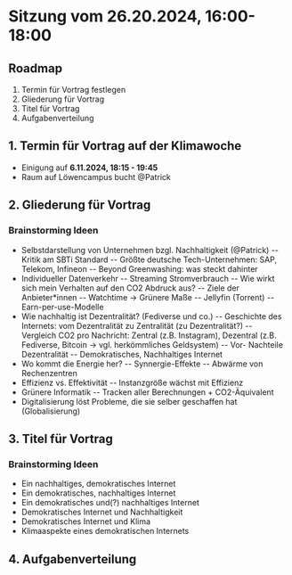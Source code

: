 # Sitzung vom 26.20.2024, 16:00-18:00
## Roadmap
1. Termin für Vortrag festlegen
2. Gliederung für Vortrag
3. Titel für Vortrag
4. Aufgabenverteilung


## 1. Termin für Vortrag auf der Klimawoche
- Einigung auf **6.11.2024, 18:15 - 19:45**
- Raum auf Löwencampus bucht @Patrick

## 2. Gliederung für Vortrag
### Brainstorming Ideen
- Selbstdarstellung von Unternehmen bzgl. Nachhaltigkeit (@Patrick)
-- Kritik am SBTi Standard
-- Größte deutsche Tech-Unternehmen: SAP, Telekom, Infineon
-- Beyond Greenwashing: was steckt dahinter
- Individueller Datenverkehr 
-- Streaming Stromverbrauch
-- Wie wirkt sich mein Verhalten auf den CO2 Abdruck aus?
-- Ziele der Anbieter*innen
-- Watchtime -> Grünere Maße
-- Jellyfin (Torrent)
-- Earn-per-use-Modelle
- Wie nachhaltig ist Dezentralität? (Fediverse und co.)
-- Geschichte des Internets: vom Dezentralität zu Zentralität (zu Dezentralität?)
-- Vergleich CO2 pro Nachricht: Zentral (z.B. Instagram), Dezentral (z.B. Fediverse, Bitcoin -> vgl. herkömmliches Geldsystem)
-- Vor- Nachteile Dezentralität
-- Demokratisches, Nachhaltiges Internet
- Wo kommt die Energie her?
-- Synnergie-Effekte
-- Abwärme von Rechenzentren
- Effizienz vs. Effektivität
-- Instanzgröße wächst mit Effizienz
- Grünere Informatik
-- Tracken aller Berechnungen + CO2-Äquivalent
- Digitalisierung löst Probleme, die sie selber geschaffen hat (Globalisierung)

## 3. Titel für Vortrag
### Brainstorming Ideen
- Ein nachhaltiges, demokratisches Internet
- Ein demokratisches, nachhaltiges Internet
- Ein demokratisches und(?) nachhaltiges Internet
- Demokratisches Internet und Nachhaltigkeit
- Demokratisches Internet und Klima
- Klimaaspekte eines demokratischen Internets


## 4. Aufgabenverteilung

